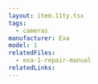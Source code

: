 ```yaml
---
layout: item.11ty.tsx
tags:
  - cameras
manufacturer: Exa
model: 1
relatedFiles:
  - exa-1-repair-manual
relatedLinks:
---
```

